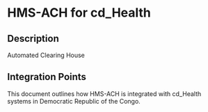 # HMS-ACH for cd_Health

## Description

Automated Clearing House

## Integration Points

This document outlines how HMS-ACH is integrated with cd_Health systems in Democratic Republic of the Congo.
